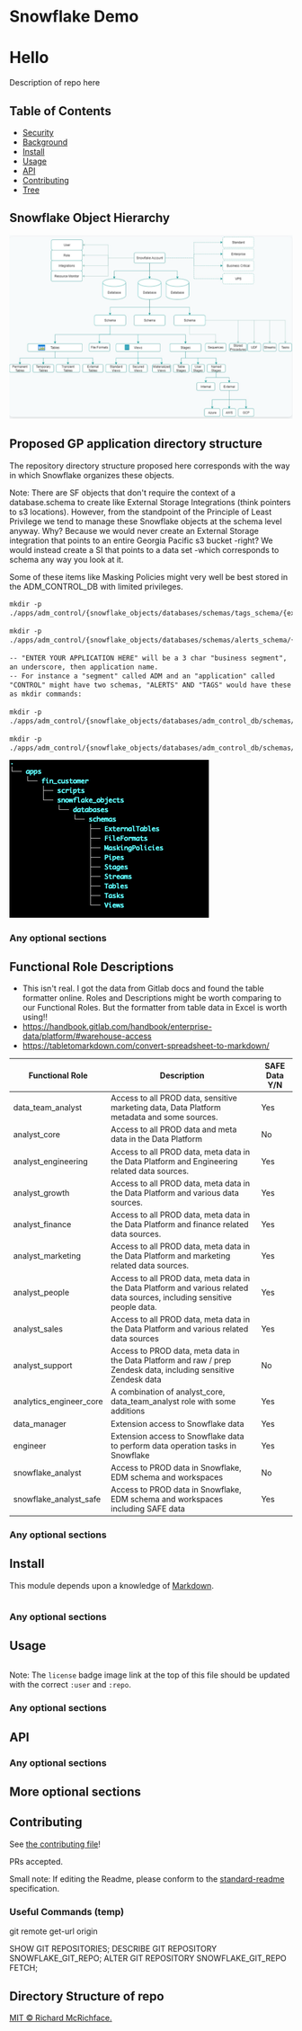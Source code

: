 # Snowflake Demo
# Hello

Description of repo here

## Table of Contents

- [Security](#security)
- [Background](#background)
- [Install](#install)
- [Usage](#usage)
- [API](#api)
- [Contributing](#contributing)
- [Tree](#Directory-Structure-of-repo)

## Snowflake Object Hierarchy
![Snowflake Object Hierarchy](./.images/snowflakeObjectHierarchy.png)

## Proposed GP application directory structure

The repository directory structure proposed here corresponds with the way in which Snowflake organizes these objects.  

Note: There are SF objects that don't require the context of a database.schema to create like External Storage Integrations (think pointers to s3 locations). However, from the standpoint of the Principle of Least Privilege we tend to manage these Snowflake objects at the schema level anyway. Why? Because we would never create an External Storage integration that points to an entire Georgia Pacific s3 bucket -right? We would instead create a SI that points to a data set -which corresponds to schema any way you look at it.

Some of these items like Masking Policies might very well be best stored in the ADM_CONTROL_DB with limited privileges.

```
mkdir -p ./apps/adm_control/{snowflake_objects/databases/schemas/tags_schema/{externalTables,fileFormats,maskingPolicies,pipes,stages,streams,tables,tasks,views,sequences,storedProcedures,udfs,streams,tasks},scripts};

mkdir -p ./apps/adm_control/{snowflake_objects/databases/schemas/alerts_schema/{externalTables,fileFormats,maskingPolicies,pipes,stages,streams,tables,tasks,views,sequences,storedProcedures,udfs,streams,tasks},scripts};

-- "ENTER YOUR APPLICATION HERE" will be a 3 char "business segment", an underscore, then application name.  
-- For instance a "segment" called ADM and an "application" called "CONTROL" might have two schemas, "ALERTS" AND "TAGS" would have these as mkdir commands:  

mkdir -p ./apps/adm_control/{snowflake_objects/databases/adm_control_db/schemas/alerts/{externalTables,fileFormats,maskingPolicies,pipes,stages,streams,tables,tasks,views,sequences,storedProcedures,udfs,streams,tasks},scripts};

mkdir -p ./apps/adm_control/{snowflake_objects/databases/adm_control_db/schemas/tags/{externalTables,fileFormats,maskingPolicies,pipes,stages,streams,tables,tasks,views,sequences,storedProcedures,udfs,streams,tasks},scripts};
```
![Resulting Directory Structure](./.images/directoryStructure.png)

### Any optional sections



## Functional Role Descriptions
- This isn't real. I got the data from Gitlab docs and found the table formatter online. Roles and Descriptions might be worth comparing to our Functional Roles. But the formatter from table data in Excel is worth using!!
- https://handbook.gitlab.com/handbook/enterprise-data/platform/#warehouse-access
- https://tabletomarkdown.com/convert-spreadsheet-to-markdown/




| Functional Role         | Description                                                                                                                | SAFE Data Y/N |
| ----------------------- | -------------------------------------------------------------------------------------------------------------------------- | ------------- |
| data_team_analyst       | Access to all PROD data, sensitive marketing data, Data Platform metadata and some sources.                                | Yes           |
| analyst_core            | Access to all PROD data and meta data in the Data Platform                                                                 | No            |
| analyst_engineering     | Access to all PROD data, meta data in the Data Platform and Engineering related data sources.                              | Yes           |
| analyst_growth          | Access to all PROD data, meta data in the Data Platform and various data sources.                                          | Yes           |
| analyst_finance         | Access to all PROD data, meta data in the Data Platform and finance related data sources.                                  | Yes           |
| analyst_marketing       | Access to all PROD data, meta data in the Data Platform and marketing related data sources.                                | Yes           |
| analyst_people          | Access to all PROD data, meta data in the Data Platform and various related data sources, including sensitive people data. | Yes           |
| analyst_sales           | Access to all PROD data, meta data in the Data Platform and various related data sources                                   | Yes           |
| analyst_support         | Access to PROD data, meta data in the Data Platform and raw / prep Zendesk data, including sensitive Zendesk data          | No            |
| analytics_engineer_core | A combination of analyst_core, data_team_analyst role with some additions                                                  | Yes           |
| data_manager            | Extension access to Snowflake data                                                                                         | Yes           |
| engineer                | Extension access to Snowflake data to perform data operation tasks in Snowflake                                            | Yes           |
| snowflake_analyst       | Access to PROD data in Snowflake, EDM schema and workspaces                                                                | No            |
| snowflake_analyst_safe  | Access to PROD data in Snowflake, EDM schema and workspaces including SAFE data                                            | Yes           |
### Any optional sections

## Install

This module depends upon a knowledge of [Markdown]().

```
```

### Any optional sections

## Usage

```
```

Note: The `license` badge image link at the top of this file should be updated with the correct `:user` and `:repo`.

### Any optional sections

## API

### Any optional sections

## More optional sections

## Contributing

See [the contributing file](CONTRIBUTING.md)!

PRs accepted.

Small note: If editing the Readme, please conform to the [standard-readme](https://github.com/RichardLitt/standard-readme) specification.

### Useful Commands (temp)
git remote get-url origin

SHOW GIT REPOSITORIES;
DESCRIBE GIT REPOSITORY SNOWFLAKE_GIT_REPO;
ALTER GIT REPOSITORY SNOWFLAKE_GIT_REPO FETCH;


## Directory Structure of repo

[MIT © Richard McRichface.](../LICENSE)